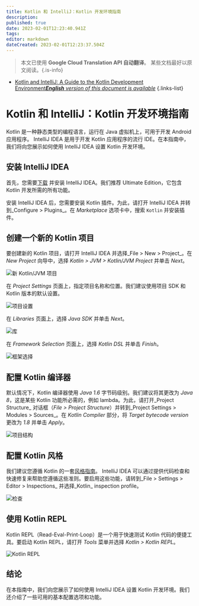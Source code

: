 ```yaml
---
title: Kotlin 和 IntelliJ：Kotlin 开发环境指南
description: 
published: true
date: 2023-02-01T12:23:40.941Z
tags: 
editor: markdown
dateCreated: 2023-02-01T12:23:37.504Z
---
```


> 本文已使用 **Google Cloud Translation API 自动翻译**。
某些文档最好以原文阅读。{.is-info}

- [Kotlin and IntelliJ: A Guide to the Kotlin Development Environment***English** version of this document is available*](/en/Knowledge-base/Kotlin/kotlin-and-intellij-a-guide-to-the-kotlin-development-environment)
{.links-list}



# Kotlin 和 IntelliJ：Kotlin 开发环境指南

Kotlin 是一种静态类型的编程语言，运行在 Java 虚拟机上，可用于开发 Android 应用程序。 IntelliJ IDEA 是用于开发 Kotlin 应用程序的流行 IDE。在本指南中，我们将向您展示如何使用 IntelliJ IDEA 设置 Kotlin 开发环境。

## 安装 IntelliJ IDEA

首先，您需要[下载](https://www.jetbrains.com/idea/download/) 并安装 IntelliJ IDEA。我们推荐 Ultimate Edition，它包含 Kotlin 开发所需的所有功能。

安装 IntelliJ IDEA 后，您需要安装 Kotlin 插件。为此，请打开 IntelliJ IDEA 并转到_Configure > Plugins_。在 _Marketplace_ 选项卡中，搜索 `Kotlin` 并安装插件。

## 创建一个新的 Kotlin 项目

要创建新的 Kotlin 项目，请打开 IntelliJ IDEA 并选择_File > New > Project_。在 _New Project_ 向导中，选择 _Kotlin > JVM > Kotlin/JVM Project_ 并单击 _Next_。

![新 Kotlin/JVM 项目](https://kotlinlang.org/assets/images/tools/intellij/new-kotlin-project-2.png)

在 _Project Settings_ 页面上，指定项目名称和位置。我们建议使用项目 SDK 和 Kotlin 版本的默认设置。

![项目设置](https://kotlinlang.org/assets/images/tools/intellij/new-kotlin-project-3.png)

在 _Libraries_ 页面上，选择 _Java SDK_ 并单击 _Next_。

![库](https://kotlinlang.org/assets/images/tools/intellij/new-kotlin-project-4.png)

在 _Framework Selection_ 页面上，选择 _Kotlin DSL_ 并单击 _Finish_。

![框架选择](https://kotlinlang.org/assets/images/tools/intellij/new-kotlin-project-5.png)

## 配置 Kotlin 编译器

默认情况下，Kotlin 编译器使用 _Java 1.6_ 字节码级别。我们建议将其更改为 _Java 8_，这是某些 Kotlin 功能所必需的，例如 lambda。为此，请打开_Project Structure_ 对话框（_File > Project Structure_）并转到_Project Settings > Modules > Sources_。在 _Kotlin Compiler_ 部分，将 _Target bytecode version_ 更改为 _1.8_ 并单击 _Apply_。

![项目结构](https://kotlinlang.org/assets/images/tools/intellij/project-structure-1.png)

## 配置 Kotlin 风格

我们建议您遵循 Kotlin 的一套[风格指南](https://kotlinlang.org/docs/reference/coding-conventions.html)。 IntelliJ IDEA 可以通过提供代码检查和快速修复来帮助您遵循这些准则。要启用这些功能，请转到_File > Settings > Editor > Inspections_ 并选择_Kotlin_ inspection profile。

![检查](https://kotlinlang.org/assets/images/tools/intellij/inspections-1.png)

## 使用 Kotlin REPL

Kotlin REPL（Read-Eval-Print-Loop）是一个用于快速测试 Kotlin 代码的便捷工具。要启动 Kotlin REPL，请打开 _Tools_ 菜单并选择 _Kotlin > Kotlin REPL_。

![Kotlin REPL](https://kotlinlang.org/assets/images/tools/intellij/repl-1.png)

## 结论

在本指南中，我们向您展示了如何使用 IntelliJ IDEA 设置 Kotlin 开发环境。我们还介绍了一些可用的基本配置选项和功能。